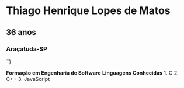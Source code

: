 # **Thiago Henrique Lopes de Matos**
## 36 anos
### Araçatuda-SP
¨)

**Formação em Engenharia de Software**
**Linguagens Conhecidas**
	1. C
    2. C++
    3. JavaScript
    
